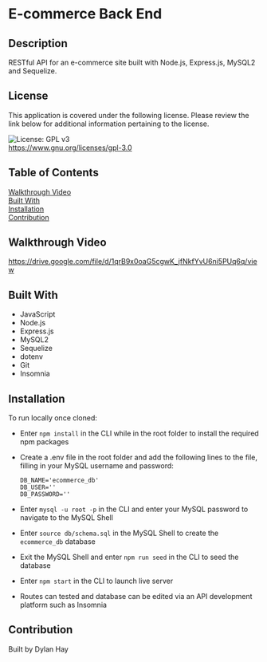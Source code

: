 # E-commerce Back End

## Description
RESTful API for an e-commerce site built with Node.js, Express.js, MySQL2 and Sequelize.

## License  
This application is covered under the following license. Please review the link below for additional information pertaining to the license.
    
![License: GPL v3](https://img.shields.io/badge/License-GPLv3-blue.svg)  
https://www.gnu.org/licenses/gpl-3.0

## Table of Contents
[Walkthrough Video](#walkthrough-video)  
[Built With](#built-with)  
[Installation](#installation)   
[Contribution](#contribution) 

## Walkthrough Video
https://drive.google.com/file/d/1qrB9x0oaG5cgwK_jfNkfYvU6ni5PUq6q/view

## Built With
* JavaScript
* Node.js
* Express.js
* MySQL2
* Sequelize
* dotenv
* Git
* Insomnia

## Installation
To run locally once cloned:
* Enter `npm install` in the CLI while in the root folder to install the required npm packages
* Create a .env file in the root folder and add the following lines to the file, filling in your MySQL username and password:

    `DB_NAME='ecommerce_db'`  
    `DB_USER=''`  
    `DB_PASSWORD=''`  

* Enter `mysql -u root -p` in the CLI and enter your MySQL password to navigate to the MySQL Shell
* Enter `source db/schema.sql` in the MySQL Shell to create the `ecommerce_db` database
* Exit the MySQL Shell and enter `npm run seed` in the CLI to seed the database
* Enter `npm start` in the CLI to launch live server
* Routes can tested and database can be edited via an API development platform such as Insomnia

## Contribution
Built by Dylan Hay